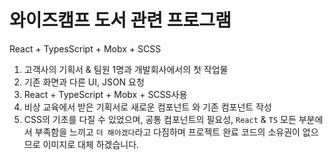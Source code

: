 # 와이즈캠프 도서 관련 프로그램 

React + TypesScript + Mobx + SCSS
1. 고객사의 기획서 & 팀원 1명과 개발회사에서의 첫 작업물
2. 기존 화면과 다른 UI, JSON 요청
3. React + TypeScript + Mobx + SCSS사용
4. 비상 교육에서 받은 기획서로 새로운 컴포넌트 와 기존 컴포넌트 작성
5. CSS의 기초를 다질 수 있었으며, 공통 컴포넌트의 필요성,
`React` & `TS` 모든 부분에서 부족함을 느끼고 `더 해야겠다`라고 다짐하며 프로젝트 완료
코드의 소유권이 없으므로 이미지로 대체 하겠습니다.
